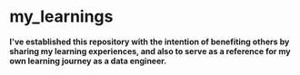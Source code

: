# my_learnings
**I've established this repository with the intention of benefiting others by sharing my learning experiences, and also to serve as a reference for my own learning journey as a data engineer.**
